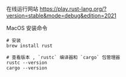 
在线运行网站
<https://play.rust-lang.org/?version=stable&mode=debug&edition=2021>

MacOS 安装命令
```shell
# 安装
brew install rust

# 查看版本 , `rustc` 编译器和 `cargo` 包管理器
rustc --version
cargo --version
```